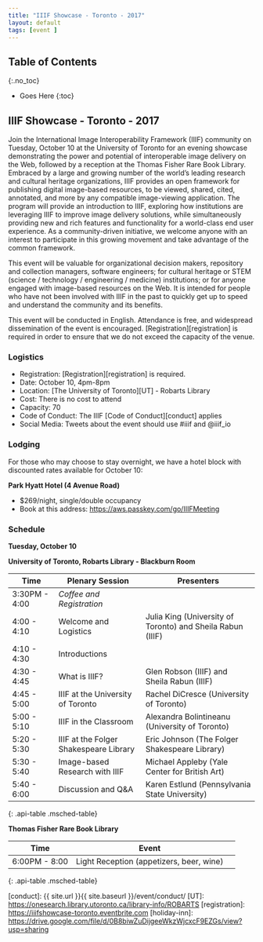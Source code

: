 ```yaml
---
title: "IIIF Showcase - Toronto - 2017"
layout: default
tags: [event ]
---
```


## Table of Contents
{:.no_toc}

* Goes Here
{:toc}

## IIIF Showcase - Toronto - 2017

Join the International Image Interoperability Framework (IIIF) community on Tuesday, October 10 at the University of Toronto for an evening showcase demonstrating the power and potential of interoperable image delivery on the Web, followed by a reception at the Thomas Fisher Rare Book Library. Embraced by a large and growing number of the world’s leading research and cultural heritage organizations, IIIF provides an open framework for publishing digital image-based resources, to be viewed, shared, cited, annotated, and more by any compatible image-viewing application. The program will provide an introduction to IIIF, exploring how institutions are leveraging IIIF to improve image delivery solutions, while simultaneously providing new and rich features and functionality for a world-class end user experience. As a community-driven initiative, we welcome anyone with an interest to participate in this growing movement and take advantage of the common framework.

This event will be valuable for organizational decision makers, repository and collection managers, software engineers; for cultural heritage or STEM (science / technology / engineering / medicine) institutions; or for anyone engaged with image-based resources on the Web. It is intended for people who have not been involved with IIIF in the past to quickly get up to speed and understand the community and its benefits.

This event will be conducted in English. Attendance is free, and widespread dissemination of the event is encouraged. [Registration][registration] is required in order to ensure that we do not exceed the capacity of the venue.

### Logistics

* Registration: [Registration][registration] is required.
* Date: October 10, 4pm-8pm
* Location: [The University of Toronto][UT] - Robarts Library
* Cost: There is no cost to attend
* Capacity: 70
* Code of Conduct: The IIIF [Code of Conduct][conduct] applies
* Social Media: Tweets about the event should use #iiif and @iiif_io

### Lodging

For those who may choose to stay overnight, we have a hotel block with discounted rates available for October 10:

**Park Hyatt Hotel (4 Avenue Road)**

* $269/night, single/double occupancy
* Book at this address: <https://aws.passkey.com/go/IIIFMeeting>

### Schedule

**Tuesday, October 10**

**University of Toronto, Robarts Library - Blackburn Room**

| Time          | Plenary Session            | Presenters                        |
|---------------|--------------------|-----------------------------------|
| 3:30PM - 4:00   | _Coffee and Registration_|  |
| 4:00 - 4:10   | Welcome and Logistics | Julia King (University of Toronto) and Sheila Rabun (IIIF) |
| 4:10 - 4:30   | Introductions |  |
| 4:30 - 4:45   | What is IIIF? | Glen Robson (IIIF) and Sheila Rabun (IIIF) |
| 4:45 - 5:00   | IIIF at the University of Toronto | Rachel DiCresce (University of Toronto) |
| 5:00 - 5:10   | IIIF in the Classroom | Alexandra Bolintineanu (University of Toronto) |
| 5:20 - 5:30   | IIIF at the Folger Shakespeare Library | Eric Johnson (The Folger Shakespeare Library) |
| 5:30 - 5:40   | Image-based Research with IIIF | Michael Appleby (Yale Center for British Art) |
| 5:40 - 6:00   | Discussion and Q&A | Karen Estlund (Pennsylvania State University) |
{: .api-table .msched-table}

**Thomas Fisher Rare Book Library**

| Time          | Event  |  |
|---------------|-------------|---------------|
| 6:00PM - 8:00   | Light Reception (appetizers, beer, wine) |  |
{: .api-table .msched-table}

[conduct]: {{ site.url }}{{ site.baseurl }}/event/conduct/
[UT]: https://onesearch.library.utoronto.ca/library-info/ROBARTS
[registration]: https://iiifshowcase-toronto.eventbrite.com
[holiday-inn]: https://drive.google.com/file/d/0B8biwZuDijgeeWkzWjcxcF9EZGs/view?usp=sharing
